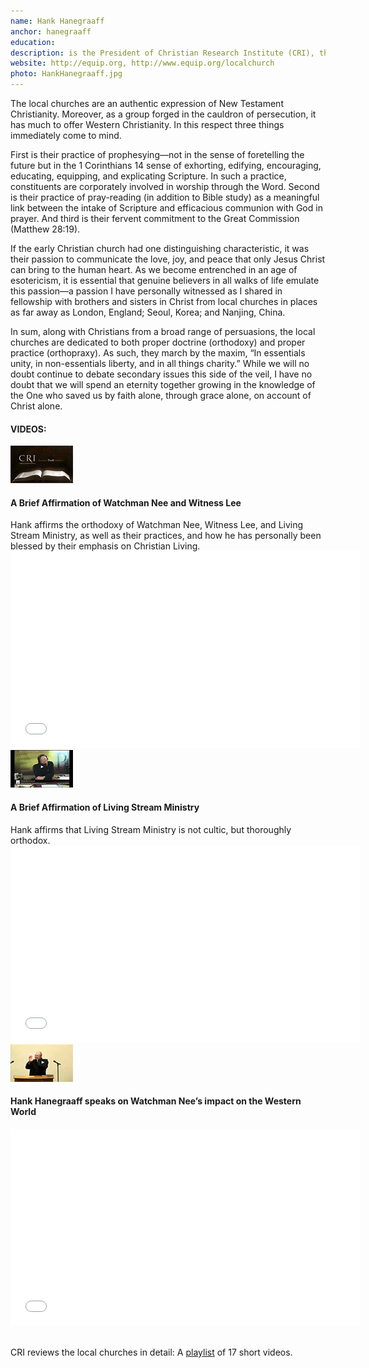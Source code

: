 ```yaml
---
name: Hank Hanegraaff
anchor: hanegraaff
education:
description: is the President of Christian Research Institute (CRI), the largest apologetics ministry in the world. He is also the host of the Bible Answer Man radio broadcast and a well-known author of many books, including Christianity in Crisis and Has God Spoken?. He headed a long-term dialogue and investigation of the teaching and practices of the local churches and the ministry of Watchman Nee and Witness Lee. In the process, he has visited churches and church members in many countries covering three continents.
website: http://equip.org, http://www.equip.org/localchurch
photo: HankHanegraaff.jpg
---
```


The local churches are an authentic expression of New Testament Christianity. Moreover, as a group forged in the cauldron of persecution, it has much to offer Western Christianity. In this respect three things immediately come to mind.

First is their practice of prophesying—not in the sense of foretelling the future but in the 1 Corinthians 14 sense of exhorting, edifying, encouraging, educating, equipping, and explicating Scripture. In such a practice, constituents are corporately involved in worship through the Word. Second is their practice of pray-reading (in addition to Bible study) as a meaningful link between the intake of Scripture and efficacious communion with God in prayer. And third is their fervent commitment to the Great Commission (Matthew 28:19).

If the early Christian church had one distinguishing characteristic, it was their passion to communicate the love, joy, and peace that only Jesus Christ can bring to the human heart. As we become entrenched in an age of esotericism, it is essential that genuine believers in all walks of life emulate this passion—a passion I have personally witnessed as I shared in fellowship with brothers and sisters in Christ from local churches in places as far away as London, England; Seoul, Korea; and Nanjing, China.

In sum, along with Christians from a broad range of persuasions, the local churches are dedicated to both proper doctrine (orthodoxy) and proper practice (orthopraxy). As such, they march by the maxim, “In essentials unity, in non-essentials liberty, and in all things charity.” While we will no doubt continue to debate secondary issues this side of the veil, I have no doubt that we will spend an eternity together growing in the knowledge of the One who saved us by faith alone, through grace alone, on account of Christ alone.

#### VIDEOS:

<div class="media">
  <a class="pull-left" id="affWL">
    <img src="/img/testimonies/videos/videoThumbAffWL.jpg" class="media-object"/>
  </a>
  <div class="media-body">
    <h4 class="media-heading">A Brief Affirmation of Watchman Nee and Witness Lee</h4>
    Hank affirms the orthodoxy of Watchman Nee, Witness Lee, and Living Stream Ministry, as well as their practices, and how he has personally been blessed by their emphasis on Christian Living.
  </div>
  <div id="affWLvid" class="embedvideo">
    <iframe width="560" height="315" src="//www.youtube.com/embed/8yGNE03X9Ac?rel=0" frameborder="0" allowfullscreen="" >&nbsp;</iframe>
  </div>
</div>

<div class="media">
  <a class="pull-left" id="affLSM">
    <img src="/img/testimonies/videos/videoThumbAffLSM.jpg" class="media-object"></img>
  </a>
  <div class="media-body">
    <h4 class="media-heading">A Brief Affirmation of Living Stream Ministry</h4>
    Hank affirms that Living Stream Ministry is not cultic, but thoroughly orthodox.
  </div>
  <div id="affLSMvid" class="embedvideo">
    <iframe width="560" height="315" src="//www.youtube.com/embed/ZPTj7pEehf4?rel=0" frameborder="0" allowfullscreen="" >&nbsp;</iframe>
  </div>
</div>

<div class="media">
  <a class="pull-left" id="WN">
    <img src="/img/testimonies/videos/videoThumbWN.jpg" class="media-object"></img>
  </a>
  <div class="media-body">
    <h4 class="media-heading">Hank Hanegraaff speaks on Watchman Nee’s impact on the Western World</h4>
  </div>
  <div id="WNvid" class="embedvideo">
    <iframe width="560" height="315" src="//www.youtube.com/embed/ZwEGvAF6aP0?rel=0" frameborder="0" allowfullscreen="" >&nbsp;</iframe>
  </div>
</div>

<br>

CRI reviews the local churches in detail: A [playlist](http://www.youtube.com/playlist?list=PL793DA547CA28A410) of 17 short videos.


